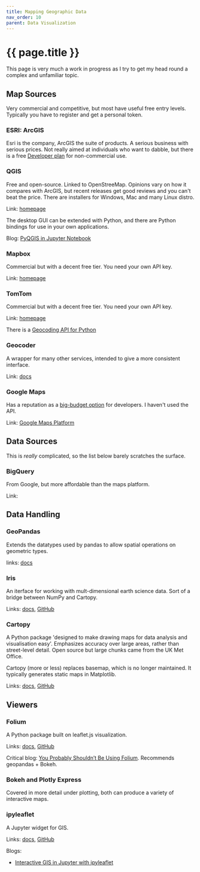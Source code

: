 ```yaml
---
title: Mapping Geographic Data
nav_order: 10
parent: Data Visualization
---
```


# {{ page.title }}

This page is very much a work in progress as I try to get my head round a complex and unfamiliar topic.

## Map Sources

Very commercial and competitive, but most have useful free entry levels. Typically you have to register and get a personal token.

### ESRI: ArcGIS

Esri is the company, ArcGIS the suite of products. A serious business with serious prices. Not really aimed at individuals who want to dabble, but there is a free [Developer plan](https://developers.arcgis.com/pricing/) for non-commercial use.

### QGIS

Free and open-source. Linked to OpenStreeMap. Opinions vary on how it compares with ArcGIS, but recent releases get good reviews and you can't beat the price. There are installers for Windows, Mac and many Linux distro.

Link: [homepage](https://qgis.org/en/site/index.html)

The desktop GUI can be extended with Python, and there are Python bindings for use in your own applications.

Blog: [PyQGIS in Jupyter Notebook](https://lerryws.xyz/posts/PyQGIS-in-Jupyter-Notebook)

### Mapbox

Commercial but with a decent free tier. You need your own API key.

Link: [homepage](https://www.mapbox.com/)

### TomTom

Commercial but with a decent free tier. You need your own API key.

Link: [homepage](https://developer.tomtom.com/)

There is a [Geocoding API for Python](https://geocoder.readthedocs.io/providers/TomTom.html)

### Geocoder

A wrapper for many other services, intended to give a more consistent interface.

Link: [docs](https://geocoder.readthedocs.io/index.html)

### Google Maps

Has a reputation as a [big-budget option](https://hackingandslacking.com/geographical-data-visualization-with-mapbox-6ef564ebc51e) for developers. I haven't used the API.

Link: [Google Maps Platform](https://cloud.google.com/maps-platform/)

## Data Sources

This is *really* complicated, so the list below barely scratches the surface.

### BigQuery

From Google, but more affordable than the maps platform.

Link: [](https://cloud.google.com/bigquery/)

## Data Handling

### GeoPandas

Extends the datatypes used by pandas to allow spatial operations on geometric types.

links: [docs](http://geopandas.org/)

### Iris

An iterface for working with mult-dimensional earth science data. Sort of a bridge between NumPy and Cartopy.

Links: [docs](https://scitools.org.uk/iris/docs/latest/index.html), [GitHub](https://github.com/SciTools/iris)

### Cartopy

A Python package 'designed to make drawing maps for data analysis and visualisation easy'. Emphasizes accuracy over large areas, rather than street-level detail. Open source but large chunks came from the UK Met Office.

Cartopy (more or less) replaces basemap, which is no longer maintained. It typically generates static maps in Matplotlib.

Links: [docs](https://scitools.org.uk/cartopy/docs/latest/), [GitHub](https://github.com/SciTools/cartopy)

## Viewers

### Folium

A Python package built on leaflet.js visualization.

Links: [docs](https://python-visualization.github.io/folium/), [GitHub](https://github.com/python-visualization/folium)

Critical blog: [You Probably Shouldn’t Be Using Folium](https://medium.com/@cjriggio3/you-probably-shouldnt-be-using-folium-94913e16797a). Recommends geopandas + Bokeh.

### Bokeh and Plotly Express

Covered in more detail under plotting, both can produce a variety of interactive maps.

### ipyleaflet

A Jupyter widget for GIS.

Links: [docs](https://ipyleaflet.readthedocs.io/en/latest/), [GitHub](https://github.com/jupyter-widgets/ipyleaflet)

Blogs:
- [Interactive GIS in Jupyter with ipyleaflet](https://blog.jupyter.org/interactive-gis-in-jupyter-with-ipyleaflet-52f9657fa7a)
